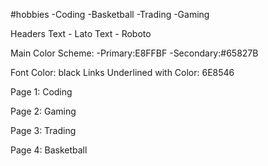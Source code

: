 #hobbies
    -Coding
    -Basketball
    -Trading
    -Gaming

<!-- ============================================================ -->
Headers Text - Lato
Text - Roboto

Main Color Scheme:
    -Primary:E8FFBF
    -Secondary:#65827B

Font Color: black
Links Underlined with Color: 6E8546

<!-- ================================================== -->
Page 1: Coding


Page 2: Gaming


Page 3: Trading


Page 4: Basketball
